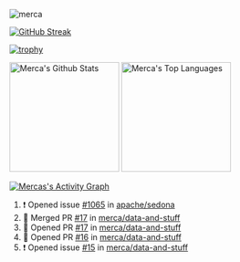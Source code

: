 
<p align="left"> <img src="https://komarev.com/ghpvc/?username=merca&label=Profile%20views&color=0e75b6&style=flat" alt="merca" /> </p>

[![GitHub Streak](https://streak-stats.demolab.com/?user=merca&theme=monokai-metallian&hide_border=true)](https://git.io/streak-stats)

[![trophy](https://github-profile-trophy.vercel.app/?username=merca&theme=onedark&column=4)](https://github.com/merca/github-profile-trophy)

<a href="https://github.com/anuraghazra/github-readme-stats"><img alt="Merca's Github Stats" src="https://denvercoder1-github-readme-stats.vercel.app/api/?username=Merca&show_icons=true&include_all_commits=true&count_private=true&theme=react&hide_border=true&bg_color=1F222E&title_color=F85D7F&icon_color=F8D866" height="192px"/></a>
<a href="https://github.com/anuraghazra/github-readme-stats"><img alt="Merca's Top Languages" src="https://denvercoder1-github-readme-stats.vercel.app/api/top-langs/?username=Merca&langs_count=8&layout=compact&theme=react&hide_border=true&bg_color=1F222E&title_color=F85D7F&icon_color=F8D866&hide=Jupyter%20Notebook,Roff" height="192px"/></a>

 <a href="https://github.com/ashutosh00710/github-readme-activity-graph"><img alt="Mercas's Activity Graph" src="https://github-readme-activity-graph.vercel.app/graph/?username=Merca&bg_color=1F222E&color=F8D866&line=F85D7F&point=FFFFFF&hide_border=true" /></a>

   <!--START_SECTION:activity-->
1. ❗️ Opened issue [#1065](https://github.com/apache/sedona/issues/1065) in [apache/sedona](https://github.com/apache/sedona)
2. 🎉 Merged PR [#17](https://github.com/merca/data-and-stuff/pull/17) in [merca/data-and-stuff](https://github.com/merca/data-and-stuff)
3. 💪 Opened PR [#17](https://github.com/merca/data-and-stuff/pull/17) in [merca/data-and-stuff](https://github.com/merca/data-and-stuff)
4. 💪 Opened PR [#16](https://github.com/merca/data-and-stuff/pull/16) in [merca/data-and-stuff](https://github.com/merca/data-and-stuff)
5. ❗️ Opened issue [#15](https://github.com/merca/data-and-stuff/issues/15) in [merca/data-and-stuff](https://github.com/merca/data-and-stuff)
   <!--END_SECTION:activity-->
